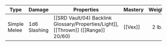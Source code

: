 | Type         | Damage       | Properties                              | Mastery | Weight | Cost |
| ------------ | ------------ | --------------------------------------- | ------- | :----: | :--: |
| Simple Melee | 1d6 Slashing | [[SRD Vault/04) Backlink Glossary/Properties/Light]], [[Thrown]] ([[Range]] 20/60) | [[Vex]] | 2 lb.  | 5 GP |
